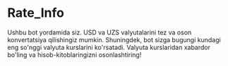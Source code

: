 # Rate_Info

Ushbu bot yordamida siz.
USD va UZS valyutalarini tez va oson konvertatsiya qilishingiz mumkin.
Shuningdek, bot sizga bugungi kundagi eng so'nggi valyuta kurslarini ko'rsatadi.
Valyuta kurslaridan xabardor bo'ling va hisob-kitoblaringizni osonlashtiring!
